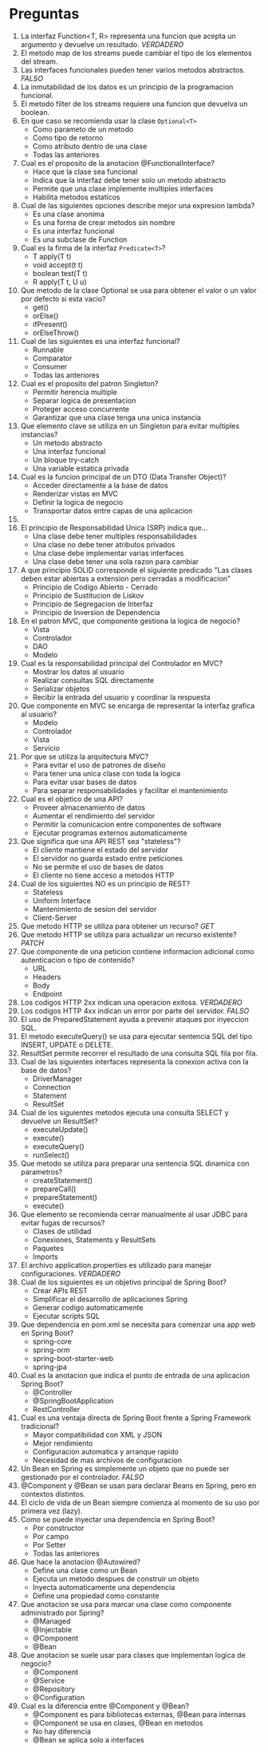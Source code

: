# Preguntas

1. La interfaz Function<T, R> representa una funcion que acepta un argumento y devuelve un resultado. *VERDADERO*
2. El metodo map de los streams puede cambiar el tipo de los elementos del stream.
3. Las interfaces funcionales pueden tener varios metodos abstractos. *FALSO*
4. La inmutabilidad de los datos es un principio de la programacion funcional.
5. El metodo filter de los streams requiere una funcion que devuelva un boolean.
6. En que caso se recomienda usar la clase ```Optional<T>```
   - Como parameto de un metodo
   - Como tipo de retorno
   - Como atributo dentro de una clase
   - Todas las anteriores
7. Cual es el proposito de la anotacion @FunctionalInterface?
   - Hace que la clase sea funcional
   - Indica que la interfaz debe tener solo un metodo abstracto
   - Permite que una clase implemente multiples interfaces
   - Habilita metodos estaticos
8. Cual de las siguientes opciones describe mejor una expresion lambda?
   - Es una clase anonima
   - Es una forma de crear metodos sin nombre
   - Es una interfaz funcional
   - Es una subclase de Function
9. Cual es la firma de la interfaz ```Predicate<T>```?
   - T apply(T t)
   - void accept(t t)
   - boolean test(T t)
   - R apply(T t, U u)
10. Que metodo de la clase Optional se usa para obtener el valor o un valor por defecto si esta vacio?
     - get()
     - orElse()
     - ifPresent()
     - orElseThrow()
11. Cual de las siguientes es una interfaz funcional?
     - Runnable
     - Comparator
     - Consumer
     - Todas las anteriores
12. Cual es el proposito del patron Singleton?
     - Permitir herencia multiple
     - Separar logica de presentacion
     - Proteger acceso concurrente
     - Garantizar que una clase tenga una unica instancia
13. Que elemento clave se utiliza en un Singleton para evitar multiples instancias?
    - Un metodo abstracto
    - Una interfaz funcional
    - Un bloque try-catch
    - Una variable estatica privada
14. Cual es la funcion principal de un DTO (Data Transfer Object)?
    - Acceder directamente a la base de datos
    - Renderizar vistas en MVC
    - Definir la logica de negocio
    - Transportar datos entre capas de una aplicacion
15. 
16. El principio de Responsabilidad Unica (SRP) indica que...
     - Una clase debe tener multiples responsabilidades
     - Una clase no debe tener atributos privados
     - Una clase debe implementar varias interfaces
     - Una clase debe tener una sola razon para cambiar
17. A que principio SOLID corresponde el siguiente predicado "Las clases deben estar abiertas a extension pero cerradas a modificacion"
    - Principio de Codigo Abierto - Cerrado
    - Principio de Sustitucion de Liskov
    - Principio de Segregacion de Interfaz
    - Principio de Inversion de Dependencia
18. En el patron MVC, que componente gestiona la logica de negocio?
    - Vista
    - Controlador
    - DAO
    - Modelo
19. Cual es la responsabilidad principal del Controlador en MVC?
    - Mostrar los datos al usuario
    - Realizar consultas SQL directamente
    - Serializar objetos
    - Recibir la entrada del usuario y coordinar la respuesta
20. Que componente en MVC se encarga de representar la interfaz grafica al usuario?
    - Modelo
    - Controlador
    - Vista
    - Servicio
21. Por que se utiliza la arquitectura MVC?
    - Para evitar el uso de patrones de diseño
    - Para tener una unica clase con toda la logica
    - Para evitar usar bases de datos
    - Para separar responsabilidades y facilitar el mantenimiento
22. Cual es el objetico de una API?
    - Proveer almacenamiento de datos
    - Aumentar el rendimiento del servidor
    - Permitir la comunicacion entre componentes de software
    - Ejecutar programas externos automaticamente
23. Que significa que una API REST sea "stateless"?
    - El cliente mantiene el estado del servidor
    - El servidor no guarda estado entre peticiones
    - No se permite el uso de bases de datos
    - El cliente no tiene acceso a metodos HTTP
24. Cual de los siguientes NO es un principio de REST?
    - Stateless
    - Uniform Interface
    - Mantenimiento de sesion del servidor
    - Client-Server
25. Que metodo HTTP se utiliza para obtener un recurso? *GET*
26. Que metodo HTTP se utiliza para actualizar un recurso existente? *PATCH*
27. Que componente de una peticion contiene informacion adicional como autenticacion o tipo de contenido?
    - URL
    - Headers
    - Body
    - Endpoint
28. Los codigos HTTP 2xx indican una operacion exitosa. *VERDADERO*
29. Los codigos HTTP 4xx indican un error por parte del servidor. *FALSO*
30. El uso de PreparedStatement ayuda a prevenir ataques por inyeccion SQL. 
31. El metodo executeQuery() se usa para ejecutar sentencia SQL del tipo INSERT, UPDATE o DELETE.
32. ResultSet permite recorrer el resultado de una consulta SQL fila por fila.
33. Cual de las siguientes interfaces representa la conexion activa con la base de datos?
    - DriverManager
    - Connection
    - Statement
    - ResultSet
34. Cual de los siguientes metodos ejecuta una consulta SELECT y devuelve un ResultSet?
    - executeUpdate()
    - execute()
    - executeQuery()
    - runSelect()
35. Que metodo se utiliza para preparar una sentencia SQL dinamica con parametros?
    - createStatement()
    - prepareCall()
    - prepareStatement()
    - execute()
36. Que elemento se recomienda cerrar manualmente al usar JDBC para evitar fugas de recursos?
    - Clases de utilidad
    - Conexiones, Statements y ResultSets
    - Paquetes
    - Imports
37. El archivo application.properties es utilizado para manejar configuraciones. *VERDADERO*
38. Cual de los siguientes es un objetivo principal de Spring Boot?
    - Crear APIs REST
    - Simplificar el desarrollo de aplicaciones Spring
    - Generar codigo automaticamente
    - Ejecutar scripts SQL
39. Que dependencia en pom.xml se necesita para comenzar una app web en Spring Boot?
    - spring-core
    - spring-orm
    - spring-boot-starter-web
    - spring-jpa
40. Cual es la anotacion que indica el punto de entrada de una aplicacion Spring Boot?
    - @Controller
    - @SpringBootApplication
    - RestController
41. Cual es una ventaja directa de Spring Boot frente a Spring Framework tradicional?
    - Mayor compatibilidad con XML y JSON
    - Mejor rendimiento
    - Configuracion automatica y arranque rapido
    - Necesidad de mas archivos de configuracion
42. Un Bean en Spring es simplemente un objeto que no puede ser gestionado por el controlador. *FALSO*
43. @Component y @Bean se usan para declarar Beans en Spring, pero en contextos distintos.
44. El ciclo de vida de un Bean siempre comienza al momento de su uso por primera vez (lazy).
45. Como se puede inyectar una dependencia en Spring Boot?
    - Por constructor
    - Por campo
    - Por Setter
    - Todas las anteriores
46. Que hace la anotacion @Autowired?
    - Define una clase como un Bean
    - Ejecuta un metodo despues de construir un objeto
    - Inyecta automaticamente una dependencia
    - Define una propiedad como constante
47. Que anotacion se usa para marcar una clase como componente administrado por Spring?
    - @Managed
    - @Injectable
    - @Component
    - @Bean
48. Que anotacion se suele usar para clases que implementan logica de negocio?
    - @Component
    - @Service
    - @Repository
    - @Configuration
49. Cual es la diferencia entre @Component y @Bean?
    - @Component es para bibliotecas externas, @Bean para internas
    - @Component se usa en clases, @Bean en metodos
    - No hay diferencia
    - @Bean se aplica solo a interfaces
